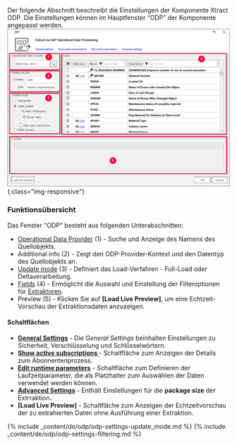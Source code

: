 
Der folgende Abschnitt beschreibt die Einstellungen der Komponente Xtract ODP. Die Einstellungen können im Hauptfenster “ODP” der Komponente angepasst werden. 
![ODP Component](/img/content/odp/odp_overview.png){:class="img-responsive"}

###  Funktionsübersicht

Das Fenster "ODP" besteht aus folgenden Unterabschnitten:
- [Operational Data Provider](./odp-define#ein-objekt-data-object-suchen) (1) - Suche und Anzeige des Namens des Quellobjekts.
- Additional info (2) - Zeigt den ODP-Provider-Kontext und den Datentyp des Quellobjekts an.
- [Update mode](./odp-functions-ov#load-verfahren-update-mode) (3) - Definiert das Load-Verfahren - Full-Load oder Deltaverarbeitung.
- [Fields](./odp-functions-ov#selektion-und-filter) (4) - Ermöglicht die Auswahl und Einstellung der Filteroptionen für [Extraktoren](./odp-extractors).
- Preview (5) - Klicken Sie auf **[Load Live Preview]**, um eine Echtzeit-Vorschau der Extraktionsdaten anzuzeigen.

#### Schaltflächen
- **[General Settings](../erste-schritte/allgemeine-einstellungen)** - Die *General Settings* beinhalten Einstellungen zu Sicherheit, Verschlüsselung und Schlüsselwörtern.
- **[Show active subscriptions ](./odp-settings#abonnements)** - Schaltfläche zum Anzeigen der Details zum Abonnentenprozess.
- **[Edit runtime parameters](./odp-settings#parameter-bearbeiten)** - Schaltfläche zum Definieren der Laufzeitparameter, die als Platzhalter zum Auswählen der Daten verwendet werden können.
- **[Advanced Settings](./odp-settings#fortgeschrittene-einstellungen)** - Enthält Einstellungen für die **package size** der Extrraktion..
- **[Load Live Preview]** - Schaltfläche zum Anzeigen der Echtzeitvorschau der zu extrahierten Daten ohne Ausführung einer Extraktion. 

{% include _content/de/odp/odp-settings-update_mode.md %} 
{% include _content/de/odp/odp-settings-filtering.md %}
